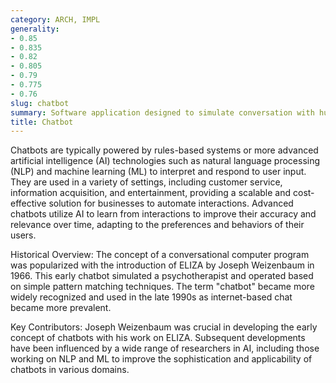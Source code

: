 ```yaml
---
category: ARCH, IMPL
generality:
- 0.85
- 0.835
- 0.82
- 0.805
- 0.79
- 0.775
- 0.76
slug: chatbot
summary: Software application designed to simulate conversation with human users, often over the Internet.
title: Chatbot
---
```


Chatbots are typically powered by rules-based systems or more advanced artificial intelligence (AI) technologies such as natural language processing (NLP) and machine learning (ML) to interpret and respond to user input. They are used in a variety of settings, including customer service, information acquisition, and entertainment, providing a scalable and cost-effective solution for businesses to automate interactions. Advanced chatbots utilize AI to learn from interactions to improve their accuracy and relevance over time, adapting to the preferences and behaviors of their users.

Historical Overview:
The concept of a conversational computer program was popularized with the introduction of ELIZA by Joseph Weizenbaum in 1966. This early chatbot simulated a psychotherapist and operated based on simple pattern matching techniques. The term "chatbot" became more widely recognized and used in the late 1990s as internet-based chat became more prevalent.

Key Contributors:
Joseph Weizenbaum was crucial in developing the early concept of chatbots with his work on ELIZA. Subsequent developments have been influenced by a wide range of researchers in AI, including those working on NLP and ML to improve the sophistication and applicability of chatbots in various domains.